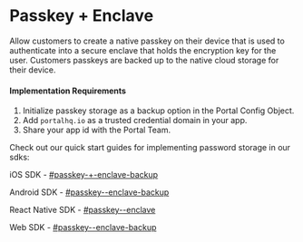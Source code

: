 # Passkey + Enclave

Allow customers to create a native passkey on their device that is used to authenticate into a secure enclave that holds the encryption key for the user. Customers passkeys are backed up to the native cloud storage for their device.&#x20;

#### Implementation Requirements

1. Initialize passkey storage as a backup option in the Portal Config Object.&#x20;
2. Add `portalhq.io` as a trusted credential domain in your app.
3. Share your app id with the Portal Team.

Check out our quick start guides for implementing password storage in our sdks:

iOS SDK - [#passkey-+-enclave-backup](../../guides/ios/legacy-documentation/back-up-a-wallet/backup-options.md#passkey-+-enclave-backup "mention")

Android SDK - [#passkey--enclave-backup](../../guides/android/back-up-a-wallet.md#passkey--enclave-backup "mention")

React Native SDK - [#passkey--enclave](../../guides/react-native/back-up-a-wallet.md#passkey--enclave "mention")

Web SDK - [#passkey--enclave-backup](../../guides/web/legacy-documentation/back-up-a-wallet/backup-options.md#passkey--enclave-backup "mention")

